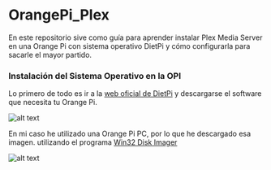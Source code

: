 # OrangePi_Plex
En este repositorio sive como guía para aprender instalar Plex Media Server en una Orange Pi con sistema operativo DietPi y cómo configurarla para sacarle el mayor partido.


### Instalación del Sistema Operativo en la OPI
Lo primero de todo es ir a la [web oficial de DietPi](http://dietpi.com) y descargarse el software que necesita tu Orange Pi.

![alt text](https://github.com/davidramirezdrm/OrangePi_Plex/blob/master/images/DietPi%20web.png)

En mi caso he utilizado una Orange Pi PC, por lo que he descargado esa imagen. utilizando el programa [Win32 Disk Imager](https://sourceforge.net/projects/win32diskimager/)

![alt text](https://github.com/davidramirezdrm/OrangePi_Plex/blob/master/images/Win32%20Disk%20Imager.png)

